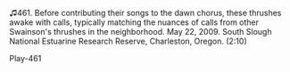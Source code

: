 ♫461. Before contributing their songs to the dawn chorus, these thrushes
awake with calls, typically matching the nuances of calls from other
Swainson's thrushes in the neighborhood. May 22, 2009. South Slough
National Estuarine Research Reserve, Charleston, Oregon. (2:10)

Play-461
